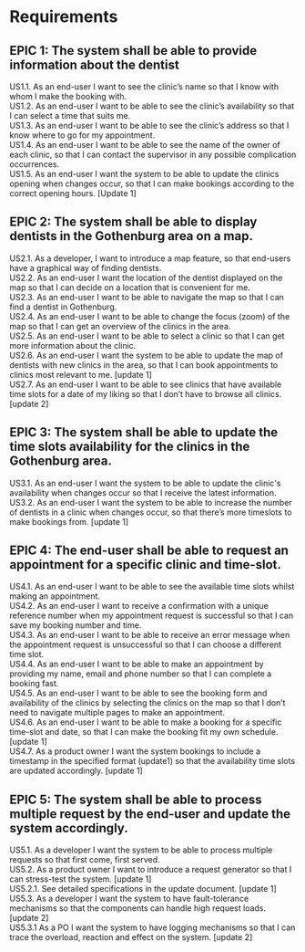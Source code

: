 # Requirements

## EPIC 1: The system shall be able to provide information about the dentist
US1.1. As an end-user I want to see the clinic’s name so that I know with whom I make the booking with.  
US1.2. As an end-user I want to be able to see the clinic’s availability so that I can select a time that suits me.  
US1.3. As an end-user I want to be able to see the clinic’s address so that I know where to go for my appointment.  
US1.4. As an end-user I want to be able to see the name of the owner of each clinic, so that I can contact the supervisor in any possible complication occurrences.  
US1.5. As an end-user I want the system to be able to update the clinics opening when changes occur, so that I can make bookings according to the correct opening hours. [Update 1]

## EPIC 2: The system shall be able to display dentists in the Gothenburg area on a map.
US2.1. As a developer, I want to introduce a map feature, so that end-users have a graphical way of finding dentists.  
US2.2. As an end-user I want the location of the dentist displayed on the map so that I can decide on a location that is convenient for me.  
US2.3. As an end-user I want to be able to navigate the map so that I can find a dentist in Gothenburg.  
US2.4. As an end-user I want to be able to change the focus (zoom) of the map so that I can get an overview of the clinics in the area.  
US2.5. As an end-user I want to be able to select a clinic so that I can get more information about the clinic.  
US2.6. As an end-user I want the system to be able to update the map of dentists with new clinics in the area, so that I can book appointments to clinics most relevant to me.  [update 1]<br>
US2.7. As an end-user I want to be able to see clinics that have available time slots for a date of my liking so that I don’t have to browse all clinics. [update 2]

## EPIC 3: The system shall be able to update the time slots availability for the clinics in the Gothenburg area.
US3.1. As an end-user I want the system to be able to update the clinic's availability when changes occur so that I receive the latest information.  
US3.2. As an end-user I want the system to be able to increase the number of dentists in a clinic when changes occur, so that there’s more timeslots to make bookings from. [update 1]

## EPIC 4: The end-user shall be able to request an appointment for a specific clinic and time-slot.
US4.1. As an end-user I want to be able to see the available time slots whilst making an appointment.  
US4.2. As an end-user I want to receive a confirmation with a unique reference number when my appointment request is successful so that I can save my booking number and time.  
US4.3. As an end-user I want to be able to receive an error message when the appointment request is unsuccessful so that I can choose a different time slot.  
US4.4. As an end-user I want to be able to make an appointment by providing my name, email and phone number so that I can complete a booking fast.  
US4.5. As an end-user I want to be able to see the booking form and availability of the clinics by selecting the clinics on the map so that I don’t need to navigate multiple pages to make an appointment.  
US4.6. As an end-user I want to be able to make a booking for a specific time-slot and date, so that I can make the booking fit my own schedule. [update 1]  
US4.7. As a product owner I want the system bookings to include a timestamp in the specified format (update1) so that the availability time slots are updated accordingly. [update 1]

## EPIC 5: The system shall be able to process multiple request by the end-user and update the system accordingly.
US5.1. As a developer I want the system to be able to process multiple requests so that first come, first served.<br>
US5.2. As a product owner I want to introduce a request generator so that I can stress-test the system. [update 1]<br>
US5.2.1. See detailed specifications in the update document. [update 1]<br>
US5.3. As a developer I want the system to have fault-tolerance mechanisms so that the components can handle high request loads. [update 2]<br>
US5.3.1 As a PO I want the system to have logging mechanisms so that I can trace the overload, reaction and effect on the system. [update 2]<br>